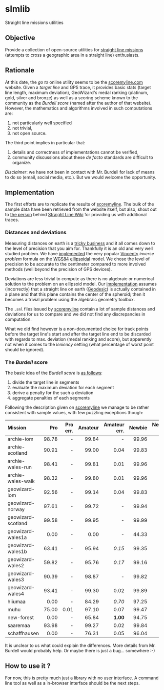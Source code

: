 # slmlib
Straight line missions utilities

## Objective
Provide a collection of open-source utilities for [straight line missions](https://en.wikipedia.org/wiki/GeoWizard#Straight_line_missions)
(attempts to cross a geographic area in a straight line) enthusiasts.

## Rationale
At this date, the *go to* online utility seems to be the [scoremyline.com](https://scoremyline.com/)
website. Given a *target line* and GPS trace, it provides basic stats (target line length, maximum
deviation), GeoWizard's medal ranking (platinum, gold, silver and bronze) as well as a scoring
scheme known to the community as the *Burdell score* (named after the author of that website).
However, the mathematics and algorithms involved in such computations are:
  1. not particularly well specified
  2. not trivial,
  3. not open source.

The third point implies in particular that:
  1. details and correctness of implementations cannot be verified,
  2. community discussions about these *de facto* standards are difficult to organize.

*Disclaimer*: we have not been in contact with Mr. Burdell for lack of means to do so (email, social
media, etc.). But we would welcome the opportunity.

## Implementation
The first efforts are to replicate the results of [scoremyline](https://scoremyline.com/). The bulk
of the sample data have been retrieved from the website itself, but also, shout out to
[the person](https://github.com/SimonJoelWarkentin) behind
[Straight Line Wiki](https://straightline.wiki/) for providing us with additional traces.

### Distances and deviations
Measuring distances on earth is a [tricky business](https://en.wikipedia.org/wiki/Geographical_distance)
and it all comes down to the level of precision that you aim for. Thankfully it is an old and very
well studied problem. We have [implemented](./src/geo.rs) the very popular [Vincenty](https://en.wikipedia.org/wiki/Vincenty%27s_formulae)
*inverse problem* formula on the [WGS84](https://en.wikipedia.org/wiki/World_Geodetic_System#WGS84)
[ellipsoidal](https://en.wikipedia.org/wiki/Spheroid) model. We chose the level of precision to be
accurate to the centimeter compared to more involved methods (well beyond the precision of GPS
devices).

Deviations are less trivial to compute as there is no algebraic or numerical solution to the problem
on an ellipsoid model. Our [implementation](./src/geo.rs) assumes (incorrectly) that a straight line
on earth ([Geodesic](https://en.wikipedia.org/wiki/Geodesic)) is actually contained in a plane and
that this plane contains the center of the spheroid; then it becomes a trivial problem using the
algebraic geometry toolbox.

The `.sml` files issued by [scoremyline](https://scoremyline.com/) contain a lot of sample distances
and deviations for us to compare and we did not find any discrepancies in computation.

What we did find however is a non-documented choice for track points before the target line's start
and after the target line end to be discarded with regards to max. deviation (medal ranking and
score), but apparently not when it comes to the *leniency* setting (what percentage of worst point
should be ignored).

### The *Burdell* score
The basic idea of the *Burdell score* is [as follows](./src/burdell.rs):
  1. divide the target line in segments
  2. evaluate the maximum deviation for each segment
  3. derive a penalty for the such a deviation
  4. aggregate penalties of each segments

Following the description given on [scoremyline](https://scoremyline.com/) we manage to be rather
consistent with sample values, with few puzzling exceptions though:

| Mission            | Pro          | Pro err.     | Amateur      | Amateur err. | Newbie       | Newbie err.  |
|:-------------------|-------------:|-------------:|-------------:|-------------:|-------------:|-------------:|
| archie-iom         |        98.78 |            - |        99.84 |            - |        99.96 |            - |
| archie-scotland    |        90.91 |            - |        99.00 |         0.04 |        99.83 |         0.02 |
| archie-wales-run   |        98.41 |            - |        99.81 |         0.01 |        99.96 |         0.01 |
| archie-wales-walk  |        98.32 |            - |        99.80 |         0.01 |        99.96 |            - |
| geowizard-iom      |        92.56 |            - |        99.14 |         0.04 |        99.83 |         0.01 |
| geowizard-norway   |        97.61 |            - |        99.72 |            - |        99.94 |            - |
| geowizard-scotland |        99.58 |            - |        99.95 |            - |        99.99 |            - |
| geowizard-wales1a  |         0.00 |            - |         0.00 |            - |        44.33 |     **3.70** |
| geowizard-wales1b  |        63.41 |            - |        95.94 |       *0.15* |        99.35 |         0.05 |
| geowizard-wales2   |        59.82 |            - |        95.76 |       *0.17* |        99.16 |         0.01 |
| geowizard-wales3   |        90.39 |            - |        98.87 |            - |        99.82 |         0.01 |
| geowizard-wales4   |        93.41 |            - |        99.30 |         0.02 |        99.89 |         0.01 |
| hiiumaa            |         0.00 |            - |        84.29 |       *0.70* |        97.25 |         0.09 |
| muhu               |        75.00 |         0.01 |        97.10 |         0.07 |        99.47 |         0.02 |
| new-forest         |         0.00 |            - |        65.84 |     **1.00** |        94.75 |       *0.19* |
| saaremaa           |        93.98 |            - |        99.27 |         0.02 |        99.84 |            - |
| schaffhausen       |         0.00 |            - |        76.31 |         0.05 |        96.04 |     **1.00** |

It is unclear to us what could explain the differences. More details from Mr. Burdell would probably
help. Or maybe there is just a bug... somewhere :-)

## How to use it ?
For now, this is pretty much just a library with no user interface. A command line tool as well as
a in-browser interface should be the next steps.
